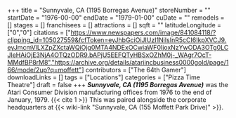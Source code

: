 +++
title = "Sunnyvale, CA (1195 Borregas Avenue)"
storeNumber = ""
startDate = "1976-00-00"
endDate = "1979-01-00"
cuDate = ""
remodels = []
stages = []
franchisees = []
attractions = []
sqft = ""
latitudeLongitude = ["0","0"]
citations = ["https://www.newspapers.com/image/841084118/?clipping_id=105027559&fcfToken=eyJhbGciOiJIUzI1NiIsInR5cCI6IkpXVCJ9.eyJmcmVlLXZpZXctaWQiOjg0MTA4NDExOCwiaWF0IjoxNzYwODA3OTg0LCJleHAiOjE3NjA4OTQzODR9.bAPjU5EEFQTyHBSxOZhM0j-_WAgr7OcT-MMdfBP8rM8","https://archive.org/details/atariincbusiness0000gold/page/166/mode/2up?q=moffett"]
contributors = ["The 64th Gamer"]
downloadLinks = []
tags = ["Locations"]
categories = ["Pizza Time Theatre"]
draft = false
+++
***Sunnyvale, CA (1195 Borregas Avenue)*** was the Atari Consumer Division manufacturing offices from 1976 to the end of January, 1979. {{< cite 1 >}} This was paired alongside the corporate headquarters at {{< wiki-link "Sunnyvale, CA (155 Moffett Park Drive)" >}}.

